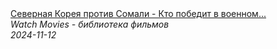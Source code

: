 <!--2024-11-12 12:44:14-->
<div class="yb">
  <a class="nodecor" href="/posts.html?filmy/severnaya_koreya_protiv_somali_-_kto_pobedit_v_voennom_konflikte_-_pobeg_iz_mogadisho_drama">
    <img class="preview" data-videoid="LqEMHP-4gJs" src="https://i1.ytimg.com/vi/LqEMHP-4gJs/hqdefault.jpg" align="middle" alt="">
  </a>
  <div class="inlbl text">
    <a class="nodecor" href="/posts.html?filmy/severnaya_koreya_protiv_somali_-_kto_pobedit_v_voennom_konflikte_-_pobeg_iz_mogadisho_drama">Северная Корея против Сомали - Кто победит в военном...</a><br>
    <i class="smaller2">Watch Movies - библиотека фильмов</i><br>
    <i class="smaller3">2024-11-12</i>
  </div>
</div>
